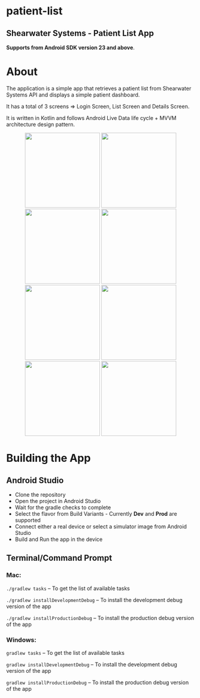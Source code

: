 # patient-list

## Shearwater Systems - Patient List App

<b>Supports from Android SDK version 23 and above</b>.

<b><h1>About</h1></b>
The application is a simple app that retrieves a patient list from Shearwater Systems API and displays a simple patient dashboard.

It has a total of 3 screens => Login Screen, List Screen and Details Screen.

It is written in Kotlin and follows Android Live Data life cycle + MVVM architecture design pattern.

<p align="center">
  <img src="https://user-images.githubusercontent.com/12429051/69249366-c0ddfc80-0bd3-11ea-9504-0c1379e7a9ab.jpg" width="200"/>
  <img src="https://user-images.githubusercontent.com/12429051/69249382-c89da100-0bd3-11ea-9147-9ce0865040a0.jpg" width="200"/>
  <img src="https://user-images.githubusercontent.com/12429051/69249329-b459a400-0bd3-11ea-9996-f3c968f9f7f4.jpg" width="200"/>
  <img src="https://user-images.githubusercontent.com/12429051/69249370-c4718380-0bd3-11ea-89ca-269ba7ee4402.jpg" width="200"/>
  <img src="https://user-images.githubusercontent.com/12429051/69249341-b91e5800-0bd3-11ea-972d-67fdaae803d0.jpg" width="200"/>
  <img src="https://user-images.githubusercontent.com/12429051/69249378-c6d3dd80-0bd3-11ea-825a-13f9bc542712.jpg" width="200"/>
  <img src="https://user-images.githubusercontent.com/12429051/69249389-ca676480-0bd3-11ea-9f3d-49893e1a53e2.jpg" width="200"/>
  <img src="https://user-images.githubusercontent.com/12429051/69249362-bf143900-0bd3-11ea-8659-7e5c3d4dd10e.jpg" width="200"/>
</p>

<b><h1>Building the App</h1></b>

<b><h2>Android Studio</h2></b>

* Clone the repository
* Open the project in Android Studio
* Wait for the gradle checks to complete
* Select the flavor from Build Variants - Currently <b>Dev</b> and <b>Prod</b> are supported
* Connect either a real device or select a simulator image from Android Studio
* Build and Run the app in the device

<b><h2>Terminal/Command Prompt</h2></b>

<b><h3>Mac:</h3></b>

```./gradlew tasks``` – To get the list of available tasks

```./gradlew installDevelopmentDebug``` – To install the development debug version of the app

```./gradlew installProductionDebug``` – To install the production debug version of the app

<b><h3>Windows:</h3></b>

```gradlew tasks``` – To get the list of available tasks

```gradlew installDevelopmentDebug``` – To install the development debug version of the app

```gradlew installProductionDebug``` – To install the production debug version of the app



